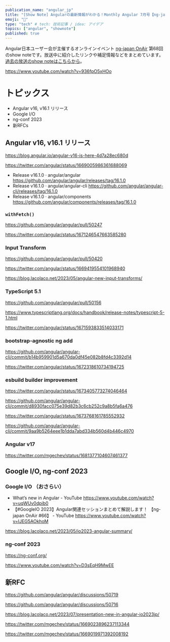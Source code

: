 ```yaml
---
publication_name: "angular_jp"
title: "[Show Note] Angularの最新情報がわかる！Monthly Angular 7月号【ng-japan OnAir #68】"
emoji: "📝"
type: "tech" # tech: 技術記事 / idea: アイデア
topics: ["angular", "shownote"]
published: true
---
```


Angular日本ユーザー会が主催するオンラインイベント [ng-japan OnAir](http://onair.ngjapan.org) 第68回のshow noteです。放送中に紹介したリンクや補足情報などをまとめています。
[過去の放送のshow noteはこちらから](https://github.com/ng-japan/onair/discussions/categories/show-notes)。

https://www.youtube.com/watch?v=936fpO5xHOo


# トピックス

- Angular v16, v16.1 リリース
- Google I/O
- ng-conf 2023
- 新RFCs

## Angular v16, v16.1 リリース

https://blog.angular.io/angular-v16-is-here-4d7a28ec680d

https://twitter.com/angular/status/1669005986361688069

- Release v16.1.0 · angular/angular https://github.com/angular/angular/releases/tag/16.1.0
- Release v16.1.0 · angular/angular-cli https://github.com/angular/angular-cli/releases/tag/16.1.0
- Release v16.1.0 · angular/components https://github.com/angular/components/releases/tag/16.1.0

### `withFetch()`

https://github.com/angular/angular/pull/50247

https://twitter.com/angular/status/1671246547663585280


### Input Transform

https://github.com/angular/angular/pull/50420

https://twitter.com/angular/status/1669419554101968940

https://blog.lacolaco.net/2023/05/angular-new-input-transforms/

### TypeScript 5.1

https://github.com/angular/angular/pull/50156

https://www.typescriptlang.org/docs/handbook/release-notes/typescript-5-1.html

https://twitter.com/angular/status/1671593833514033171

### bootstrap-agnostic ng add 

https://github.com/angular/angular-cli/commit/b14b959901d5a670da0df45e082b8fd4c3392d14

https://twitter.com/angular/status/1672318610734194725

### esbuild builder improvement

https://twitter.com/angular/status/1673405773274046464

https://github.com/angular/angular-cli/commit/d8930facc075e39d82b3c6cb252c9a8b5fa6a476

https://twitter.com/angular/status/1673768161785552932

https://github.com/angular/angular-cli/commit/9aa9b5264eee1b1dda7abd334b560d4b446c4970

### Angular v17

https://twitter.com/mgechev/status/1681377104607461377

## Google I/O, ng-conf 2023

### Google I/O （おさらい）
- What’s new in Angular - YouTube https://www.youtube.com/watch?v=uqWUv0dpib0
- 【#GoogleIO 2023】Angular関連セッションまとめて解説します！ 【ng-japan OnAir #66】 - YouTube https://www.youtube.com/watch?v=IJEG5AOkhoM

https://blog.lacolaco.net/2023/05/io2023-angular-summary/

### ng-conf 2023

https://ng-conf.org/

https://www.youtube.com/watch?v=D3sEqH9MwEE

## 新RFC

https://github.com/angular/angular/discussions/50719

https://github.com/angular/angular/discussions/50716

https://blog.lacolaco.net/2023/07/presentation-new-in-angular-io2023jp/

https://twitter.com/mgechev/status/1669023896237113344

https://twitter.com/mgechev/status/1669019971392008192

